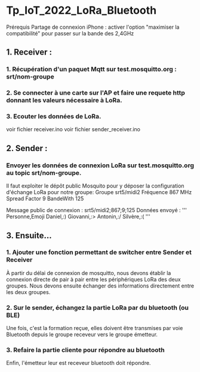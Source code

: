 # Tp_IoT_2022_LoRa_Bluetooth
Prérequis
Partage de connexion iPhone : activer l'option "maximiser la compatibilité" pour passer sur la bande des 2,4GHz


## 1. Receiver :
### 1. Récupération d'un paquet Mqtt sur test.mosquitto.org :  srt/nom-groupe
### 2. Se connecter à une carte sur l'AP et faire une requete http donnant les valeurs nécessaire à LoRa.
### 3. Ecouter les données de LoRa.
voir fichier receiver.ino
voir fichier sender_receiver.ino


## 2. Sender :
### Envoyer les données de connexion LoRa sur test.mosquitto.org au topic srt/nom-groupe.
Il faut exploiter le dépôt public Mosquito pour y déposer la configuration d'échange LoRa pour notre groupe:
Groupe srt5/midi2
Fréquence 867 MHz
Spread Factor 9
BandeWith 125

Message public de connexion : srt5/midi2;867;9;125
Données envoyé :
'''
Personne,Emoji
Daniel,:)
Giovanni,:>
Antonin,:/
Silvère,:(
'''



## 3. Ensuite...
### 1. Ajouter une fonction permettant de switcher entre Sender et Receiver
À partir du délai de connexion de mosquitto, nous devons établir la connexion directe de pair à pair entre les périphériques LoRa des deux groupes.
Nous devons ensuite échanger des informations directement entre les deux groupes.

### 2. Sur le sender, échangez la partie LoRa par du bluetooth (ou BLE)
Une fois, c'est la formation reçue, elles doivent être transmises par voie Bluetooth depuis le groupe receveur vers le groupe émetteur.

### 3. Refaire la partie cliente pour répondre au bluetooth
Enfin, l'émetteur leur est receveur bluetooth doit répondre.

